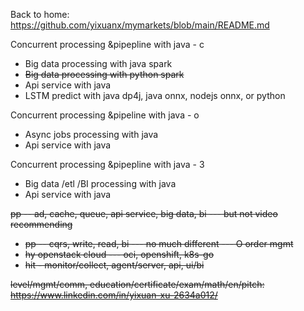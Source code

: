Back to home: https://github.com/yixuanx/mymarkets/blob/main/README.md


Concurrent processing &pipepline with java - c
* Big data processing with java spark
* ~~Big data processing with python spark~~
* Api service with java 
* LSTM predict with java dp4j, java onnx, nodejs onnx, or python

Concurrent processing &pipeline with java - o
* Async jobs processing with java
* Api service with java


Concurrent processing &pipepline with java - 3
* Big data /etl /BI processing with java
* Api service with java


~~pp -- ad, cache, queue, api service, big data, bi --- but not video recommending~~
  * ~~pp -- cqrs, write, read, bi --- no much different --- O order mgmt~~
  * ~~hy openstack cloud --- oci, openshift, k8s-go~~
  * ~~hit - monitor/collect, agent/server, api, ui/bi~~

~~level/mgmt/comm, education/certificate/exam/math/en/pitch: https://www.linkedin.com/in/yixuan-xu-2634a012/~~
